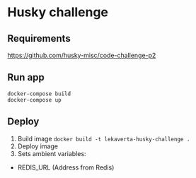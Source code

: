# Husky challenge

## Requirements

https://github.com/husky-misc/code-challenge-p2

## Run app
```
docker-compose build
docker-compose up
```

## Deploy

1. Build image `docker build -t lekaverta-husky-challenge .`
2. Deploy image
3. Sets ambient variables:
- REDIS_URL (Address from Redis)